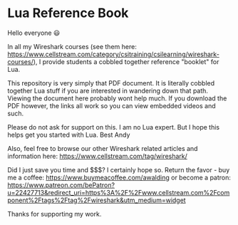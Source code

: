 # Lua Reference Book
Hello everyone :smiley:

In all my Wireshark courses (see them here: https://www.cellstream.com/category/csitraining/csilearning/wireshark-courses/), I provide students a cobbled together reference "booklet" for Lua.

This repository is very simply that PDF document.  It is literally cobbled together Lua stuff if you are interested in wandering down that path.
Viewing the document here probably wont help much.  If you download the PDF however, the links all work so you can view embedded videos and such.

Please do not ask for support on this.  I am no Lua expert.  But I hope this helps get you started with Lua.
Best
Andy

Also, feel free to browse our other Wireshark related articles and information here: https://www.cellstream.com/tag/wireshark/

Did I just save you time and $$$? I certainly hope so. Return the favor - buy me a coffee: https://www.buymeacoffee.com/awalding or become a patron: https://www.patreon.com/bePatron?u=22427713&redirect_uri=https%3A%2F%2Fwww.cellstream.com%2Fcomponent%2Ftags%2Ftag%2Fwireshark&utm_medium=widget

Thanks for supporting my work.
